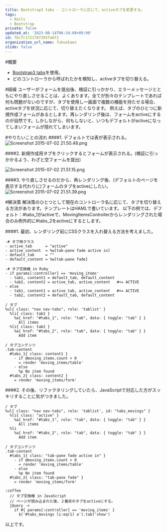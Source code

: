 ```yaml
---
title: Bootstrap3 tabs - コントローラに応じて、activeタブを変更する。
tags:
  - Rails
  - Bootstrap
private: false
updated_at: '2023-08-14T06:34:08+09:00'
id: fbcfc1721787395fa6f2
organization_url_name: fukuokaex
slide: false
---
```

#概要

- [Bootstrap3 tabs](http://getbootstrap.com/javascript/#tabs)を使用。
- どのコントローラから呼ばれたかを検知し、activeタブを切り替える。

#経緯
ユーザーがフォームを提出後、検証に引っかかり、エラーメッセージとともにやり直しさせることは、よくあります。全てが別々のテンプレートであれば何も問題がないのですが、タブを使用し一画面で複数の機能を持たせる場合、activeタブを状況に応じて、切り替えたくなります。
例えば、タブのひとつに新規作成フォームがあるとします。再レンダリング後は、フォームをactiveにするのが自然です。しかしながら、何もしないと、いつもデフォルトがactiveになってしまいフォームが隠れてしまいます。

#やりたいことの流れ
####1. デフォルトでは表が表示される。
![Screenshot 2015-07-02 21.50.48.png](https://qiita-image-store.s3.amazonaws.com/0/82804/11edb5b1-1642-ac54-5a64-058ab8efe98b.png)

####2. 新規作成用タブをクリックするとフォームが表示される。(検証に引っかかるよう、わざと空フォームを提出)

![Screenshot 2015-07-02 21.51.15.png](https://qiita-image-store.s3.amazonaws.com/0/82804/112b97db-0577-8a13-9f83-9e6189ffee63.png)

####3. やり直しさせるのだから、再レンダリング後、(デフォルトのページを表示する代わりに)フォームのタブをactiveにしたい。
![Screenshot 2015-07-02 21.51.39.png](https://qiita-image-store.s3.amazonaws.com/0/82804/5f4e6d2c-65ce-d580-468c-07d7289c6da8.png)

#解決策
解決策のひとつとして現在のコントローラ名に応じて、タブを切り替える方法があります。テンプレートはHAMLで書いています。
以下の例では、デフォルト：#tabs_1がactiveで、MovingItemsControllerからレンダリングされた場合のみ例外的に#tabs_2をactiveにするとします。

####1. 最初、レンダリング前にCSSクラスを入れ替える方法を考えました。

```haml:show.html.haml
-# タブ用クラス
- active_tab      = "active"
- active_content  = %w[tab-pane fade active in]
- default_tab     = ""
- default_content = %w[tab-pane fade]

-# タブ交換機 in Ruby
- if params[:controller] == 'moving_items'
  - tab1, content1 = default_tab, default_content
  - tab2, content2 = active_tab, active_content   #<= ACTIVE
- else
  - tab1, content1 = active_tab, active_content   #<= ACTIVE
  - tab2, content2 = default_tab, default_content

/ タブ
%ul{ class: "nav nav-tabs", role: 'tablist' }
  %li{ class: tab1 }
    %a{ href: "#tabs_1", role: "tab", data: { toggle: "tab" } }
      All items
  %li{ class: tab2 }
    %a{ href: "#tabs_2", role: "tab", data: { toggle: "tab" } }
      Add item

/ タブコンテンツ
.tab-content
  #tabs_1{ class: content1 }
    - if @moving_items.count > 0
      = render 'moving_items/table'
    - else
      %p No item found
  #tabs_2{ class: content2 }
    = render 'moving_items/form'
```
####2. その後、リファクタリングしていたら、JavaScriptで対応した方がスッキリすることに気がつきました。

```haml:show.html.haml
/ タブ
%ul{ class: "nav nav-tabs", role: 'tablist', id: "tabs_movings" }
  %li{ class: "active" }
    %a{ href: "#tabs_1", role: "tab", data: { toggle: "tab" } }
      All items
  %li
    %a{ href: "#tabs_2", role: "tab", data: { toggle: "tab" } }
      Add item

/ タブコンテンツ
.tab-content
  #tabs_1{ class: "tab-pane fade active in" }
    - if @moving_items.count > 0
      = render 'moving_items/table'
    - else
      %p No item found
  #tabs_2{ class: "tab-pane fade" }
    = render 'moving_items/form'

:coffee
  // タブ交換機 in JavaScript
  // ページが読み込まれた後、２番目のタブをactiveにする。
  jQuery ->
    if #{ params[:controller] == 'moving_items' }
      $('#tabs_movings li:eq(1) a').tab('show')
```
以上です。
